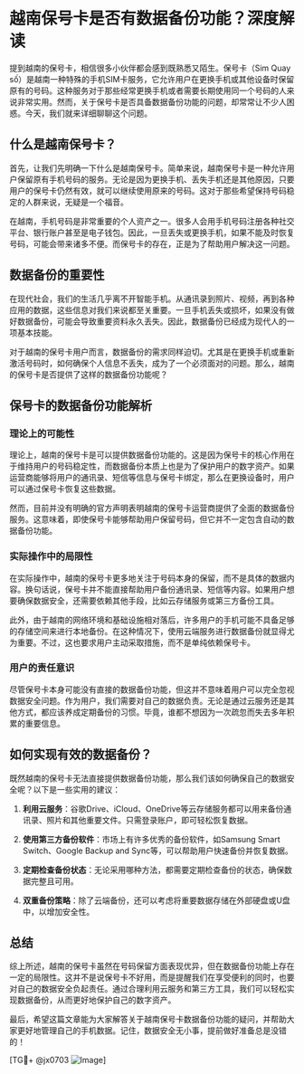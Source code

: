 # 越南保号卡是否有数据备份功能？深度解读

提到越南的保号卡，相信很多小伙伴都会感到既熟悉又陌生。保号卡（Sim Quay số）是越南一种特殊的手机SIM卡服务，它允许用户在更换手机或其他设备时保留原有的号码。这种服务对于那些经常更换手机或者需要长期使用同一个号码的人来说非常实用。然而，关于保号卡是否具备数据备份功能的问题，却常常让不少人困惑。今天，我们就来详细聊聊这个问题。

## 什么是越南保号卡？

首先，让我们先明确一下什么是越南保号卡。简单来说，越南保号卡是一种允许用户保留原有手机号码的服务。无论是因为更换手机、丢失手机还是其他原因，只要用户的保号卡仍然有效，就可以继续使用原来的号码。这对于那些希望保持号码稳定的人群来说，无疑是一个福音。

在越南，手机号码是非常重要的个人资产之一。很多人会用手机号码注册各种社交平台、银行账户甚至是电子钱包。因此，一旦丢失或更换手机，如果不能及时恢复号码，可能会带来诸多不便。而保号卡的存在，正是为了帮助用户解决这一问题。

## 数据备份的重要性

在现代社会，我们的生活几乎离不开智能手机。从通讯录到照片、视频，再到各种应用的数据，这些信息对我们来说都至关重要。一旦手机丢失或损坏，如果没有做好数据备份，可能会导致重要资料永久丢失。因此，数据备份已经成为现代人的一项基本技能。

对于越南的保号卡用户而言，数据备份的需求同样迫切。尤其是在更换手机或重新激活号码时，如何确保个人信息不丢失，成为了一个必须面对的问题。那么，越南的保号卡是否提供了这样的数据备份功能呢？

## 保号卡的数据备份功能解析

### 理论上的可能性

理论上，越南的保号卡是可以提供数据备份功能的。这是因为保号卡的核心作用在于维持用户的号码稳定性，而数据备份本质上也是为了保护用户的数字资产。如果运营商能够将用户的通讯录、短信等信息与保号卡绑定，那么在更换设备时，用户可以通过保号卡恢复这些数据。

然而，目前并没有明确的官方声明表明越南的保号卡运营商提供了全面的数据备份服务。这意味着，即使保号卡能够帮助用户保留号码，但它并不一定包含自动的数据备份功能。

### 实际操作中的局限性

在实际操作中，越南的保号卡更多地关注于号码本身的保留，而不是具体的数据内容。换句话说，保号卡并不能直接帮助用户备份通讯录、短信等内容。如果用户想要确保数据安全，还需要依赖其他手段，比如云存储服务或第三方备份工具。

此外，由于越南的网络环境和基础设施相对落后，许多用户的手机可能不具备足够的存储空间来进行本地备份。在这种情况下，使用云端服务进行数据备份就显得尤为重要。不过，这也要求用户主动采取措施，而不是单纯依赖保号卡。

### 用户的责任意识

尽管保号卡本身可能没有直接的数据备份功能，但这并不意味着用户可以完全忽视数据安全问题。作为用户，我们需要对自己的数据负责。无论是通过云服务还是其他方式，都应该养成定期备份的习惯。毕竟，谁都不想因为一次疏忽而失去多年积累的重要信息。

## 如何实现有效的数据备份？

既然越南的保号卡无法直接提供数据备份功能，那么我们该如何确保自己的数据安全呢？以下是一些实用的建议：

1. **利用云服务**：谷歌Drive、iCloud、OneDrive等云存储服务都可以用来备份通讯录、照片和其他重要文件。只需登录账户，即可轻松恢复数据。

2. **使用第三方备份软件**：市场上有许多优秀的备份软件，如Samsung Smart Switch、Google Backup and Sync等，可以帮助用户快速备份并恢复数据。

3. **定期检查备份状态**：无论采用哪种方法，都需要定期检查备份的状态，确保数据完整且可用。

4. **双重备份策略**：除了云端备份，还可以考虑将重要数据存储在外部硬盘或U盘中，以增加安全性。

## 总结

综上所述，越南的保号卡虽然在号码保留方面表现优异，但在数据备份功能上存在一定的局限性。这并不是说保号卡不好用，而是提醒我们在享受便利的同时，也要对自己的数据安全负起责任。通过合理利用云服务和第三方工具，我们可以轻松实现数据备份，从而更好地保护自己的数字资产。

最后，希望这篇文章能为大家解答关于越南保号卡数据备份功能的疑问，并帮助大家更好地管理自己的手机数据。记住，数据安全无小事，提前做好准备总是没错的！

[TG💪+ @jx0703 ![Image](https://github.com/user-attachments/assets/dbca1d08-cadb-493c-b0ec-ad6f7a83f270)]